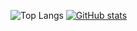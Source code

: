 ![Top Langs](https://github-readme-stats.vercel.app/api/top-langs/?username=cloudtriquetra&layout=compact)
[![GitHub stats](https://github-readme-stats.vercel.app/api?username=cloudtriquetra)](https://github.com/cloudtriquetra/github-readme-stats)
